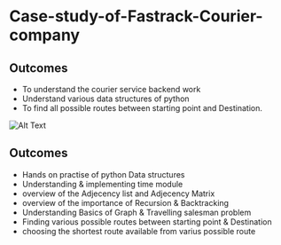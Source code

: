 # Case-study-of-Fastrack-Courier-company
## Outcomes

- To understand the courier service backend work 
- Understand various data structures of python
- To find all possible routes between starting point and Destination.

![Alt Text](https://media4.giphy.com/media/GdJz3mScUhC5W/giphy.gif?cid=ecf05e479saj8z2ar2pffs5nciectykovx4m2dj5ng3345dm&rid=giphy.gif&ct=g)

## Outcomes
- Hands on practise of python Data structures
- Understanding & implementing time module
- overview of the Adjecency list and Adjecency Matrix
- overview of the importance of Recursion & Backtracking
- Understanding Basics of Graph & Travelling salesman problem
- Finding various possible routes between starting point & Destination
- choosing the shortest route available from varius possible route

